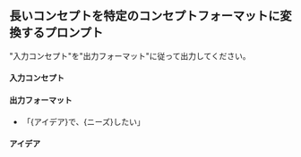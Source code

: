 ## 長いコンセプトを特定のコンセプトフォーマットに変換するプロンプト

"入力コンセプト"を"出力フォーマット"に従って出力してください。

#### 入力コンセプト

#### 出力フォーマット
- 「{アイデア}で、{ニーズ}したい」

#### アイデア
